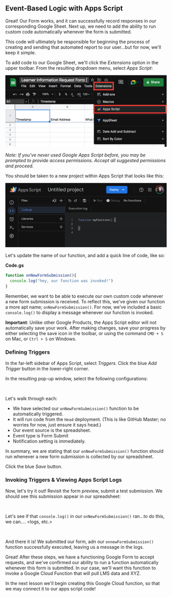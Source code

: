 ## Event-Based Logic with Apps Script  

Great! Our Form works, and it can successfully record responses in our corresponding Google Sheet. Next up, we need to add the ability to run custom code automatically whenever the form is submitted.

This code will ultimately be responsible for beginning the process of creating and sending that automated report to our user...but for now, we'll keep it simple.

To add code to our Google Sheet, we'll click the _Extensions_ option in the upper toolbar. From the resulting dropdown menu, select _Apps Script_:

![Screenshot depicting user selecting the Extensions option from the Google Sheets toolbar, and clicking Apps Script from the resulting dropdown menu](../assets/images/accessing_apps_script_from_google_sheets.png "App Scripts can be accessed by selecting Extensions > Apps Script from the top toolbar in Google Sheets'")

_Note: If you've never used Google Apps Script before, you may be prompted to provide access permissions. Accept all suggested permissions and proceed._

You should be taken to a new project within Apps Script that looks like this:

![Screenshot of in-browser code editor for new Google Apps Script project ](../assets/images/new_apps_script_file_in_browser_editor.png "This is the default view for a new Google Apps Script project")

Let's update the name of our function, and add a quick line of code, like so:

**Code.gs**
```javascript
function onNewFormSubmission(){
  console.log("hey, our function was invoked!")
}
```

Remember, we want to be able to execute our own custom code whenever a new form submission is received. To reflect this, we've given our function a more apt name; `onNewFormSubmission()`. For now, we've included a basic `console.log()` to display a message whenever our function is invoked.

**Important**: Unlike other Google Products, the Apps Script editor will not automatically save your work. After making changes, save your progress by either selecting the save icon in the toolbar, or using the command `CMD + S` on Mac, or `Ctrl + S` on Windows.

### Defining Triggers

In the far-left sidebar of Apps Script, select _Triggers_. Click the blue _Add Trigger_ button in the lower-right corner.

In the resulting pop-up window, select the following configurations:

<image>

Let's walk through each:

- We have selected our `onNewFormSubmission()` function to be automatically triggered.
- It will run code from the `Head` deployment. (This is like GitHub Master; no worries for now, just ensure it says head.)
- Our event source is the spreadsheet.
- Event type is Form Submit
- Notification setting is immediately.

In summary, we are stating that our `onNewFormSubmission()` function should run whenever a new form submission is collected by our spreadsheet.

Click the blue _Save_ button.

### Invoking Triggers & Viewing Apps Script Logs 

Now, let's try it out! Revisit the form preview, submit a test submission. We should see this submission appear in our spreadsheet:

<image>

Let's see if that `console.log()` in our `onNewFormSubmission()` ran...to do this, we can.... <logs, etc.>

<image>

And there it is! We submitted our form, adn our `onnewFormSubmission()` function successfully executed, leaving us a message in the logs.

Great! After these steps, we have a functioning Google Form to accept requests, and we've confirmed our ability to run a function automatically whenever this form is submitted. In our case, we'll want this function to invoke a Google Cloud Function that will pull LMS data and XYZ.

In the next lesson we'll begin creating this Google Cloud function, so that we may connect it to our apps script code!
